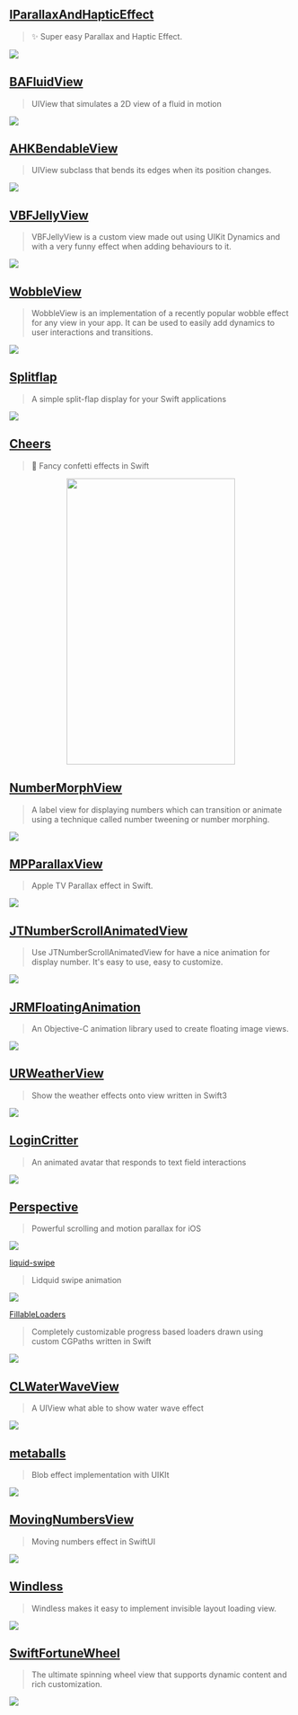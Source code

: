 [IParallaxAndHapticEffect](https://github.com/Omilr/IParallaxAndHapticEffect)
--
> ✨ Super easy Parallax and Haptic Effect.

![](https://user-images.githubusercontent.com/81509766/153190916-9051f1df-3f0c-42df-acc1-6400104f2a11.gif)

[BAFluidView](https://github.com/antiguab/BAFluidView)
--
> UIView that simulates a 2D view of a fluid in motion

![](https://github.com/antiguab/BAFluidView/raw/master/readmeAssets/example6.gif)

[AHKBendableView](https://github.com/fastred/AHKBendableView)
--
> UIView subclass that bends its edges when its position changes.

![](https://raw.githubusercontent.com/fastred/AHKBendableView/master/demo.gif)

[VBFJellyView](https://github.com/victorBaro/VBFJellyView)
--
> VBFJellyView is a custom view made out using UIKit Dynamics and with a very funny effect when adding behaviours to it.

![](https://camo.githubusercontent.com/b0f5afe69dc6620e2f81f447345a67418d107933/68747470733a2f2f6431337961637572716a676172612e636c6f756466726f6e742e6e65742f75736572732f3338313133332f73637265656e73686f74732f313639343335382f7662666a656c6c79766965772e676966)

[WobbleView](https://github.com/inFullMobile/WobbleView)
--
> WobbleView is an implementation of a recently popular wobble effect for any view in your app. It can be used to easily add dynamics to user interactions and transitions.

![](https://raw.githubusercontent.com/inFullMobile/WobbleView/master/wobble.gif)

[Splitflap](https://github.com/yannickl/Splitflap)
--
> A simple split-flap display for your Swift applications

![](https://camo.githubusercontent.com/165f8472a8282065b9586b95c49a67b9dd081a00/687474703a2f2f79616e6e69636b6c6f72696f742e636f6d2f7265736f75726365732f73706c6974666c61702d6c6f676f2e676966)

[Cheers](https://github.com/hyperoslo/Cheers)
--
> 🎊 Fancy confetti effects in Swift

<div align = "center">
<img src="https://github.com/hyperoslo/Cheers/raw/master/demo.gif" width="300" height="510" />
</div>

[NumberMorphView](https://github.com/me-abhinav/NumberMorphView)
--
> A label view for displaying numbers which can transition or animate using a technique called number tweening or number morphing.

![](https://raw.githubusercontent.com/me-abhinav/NumberMorphView/dev/sample.gif)

[MPParallaxView](https://github.com/DroidsOnRoids/MPParallaxView)
--
> Apple TV Parallax effect in Swift.

![](https://camo.githubusercontent.com/91d78820f4e04385aabc4f27a4a11ae9402721a6/687474703a2f2f692e696d6775722e636f6d2f66764645517a7a2e676966)

[JTNumberScrollAnimatedView](https://github.com/jonathantribouharet/JTNumberScrollAnimatedView)
--
> Use JTNumberScrollAnimatedView for have a nice animation for display number. It's easy to use, easy to customize.

![](https://raw.githubusercontent.com/jonathantribouharet/JTNumberScrollAnimatedView/master/Screens/example.gif)

[JRMFloatingAnimation](https://github.com/carleihar/JRMFloatingAnimation)
--
> An Objective-C animation library used to create floating image views.

![](https://camo.githubusercontent.com/fd7734f7565e02f0a735c6fdeaaa75dd4bb2ebe7/687474703a2f2f692e696d6775722e636f6d2f307969617639562e676966)

[URWeatherView](https://github.com/jegumhon/URWeatherView)
-- 
> Show the weather effects onto view written in Swift3

![](https://github.com/jegumhon/URWeatherView/raw/master/Artwork/URWeather_snow.gif?raw=true)

## [LoginCritter](https://github.com/cgoldsby/LoginCritter)
> An animated avatar that responds to text field interactions

![](https://github.com/cgoldsby/LoginCritter/raw/master/assets/demo.gif)

[Perspective](https://github.com/yannickl/Perspective)
--
> Powerful scrolling and motion parallax for iOS

![](https://user-images.githubusercontent.com/798235/51496460-24cf4300-1dc0-11e9-9d6c-97d753498f5b.gif)

[liquid-swipe](https://github.com/Cuberto/liquid-swipe)
> Lidquid swipe animation

![](https://raw.githubusercontent.com/Cuberto/liquid-swipe/master/Screenshots/animation.gif)

[FillableLoaders](https://github.com/polqf/FillableLoaders)
> Completely customizable progress based loaders drawn using custom CGPaths written in Swift

![](https://github.com/polqf/FillableLoaders/raw/master/Images/progress.gif)


## [CLWaterWaveView](https://github.com/cristi-lupu/CLWaterWaveView)
> A UIView what able to show water wave effect

![](https://github.com/cristi-lupu/CLWaterWaveView/raw/master/demo.gif)

## [metaballs](https://github.com/rnkyr/metaballs)
> Blob effect implementation with UIKIt

![](https://github.com/rnkyr/metaballs/raw/master/resources/example.gif)

## [MovingNumbersView](https://github.com/aunnnn/MovingNumbersView)
> Moving numbers effect in SwiftUI

![](https://raw.githubusercontent.com/aunnnn/MovingNumbersView/master/README-Resources/mvnemoji.gif)

## [Windless](https://github.com/ParkGwangBeom/Windless)
> Windless makes it easy to implement invisible layout loading view.

![](https://github.com/ParkGwangBeom/Windless/raw/master/Resource/table.gif)

## [SwiftFortuneWheel](https://github.com/sh-khashimov/SwiftFortuneWheel)
> The ultimate spinning wheel view that supports dynamic content and rich customization.

![](https://github.com/sh-khashimov/SwiftFortuneWheel/raw/master/Images/layout.gif)
